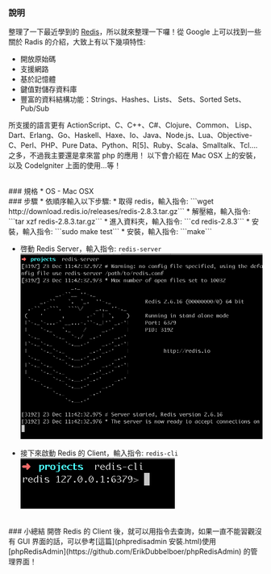 ### 說明
整理了一下最近學到的 [Redis](http://redis.io/)，所以就來整理一下囉！從 Google 上可以找到一些關於 Radis 的介紹，大致上有以下幾項特性:  

* 開放原始碼
* 支援網路
* 基於記憶體
* 鍵值對儲存資料庫
* 豐富的資料結構功能：Strings、Hashes、Lists、
Sets、Sorted Sets、Pub/Sub

所支援的語言更有 ActionScript、C、C++、C#、Clojure、Common、 Lisp、Dart、Erlang、Go、Haskell、Haxe、Io、Java、Node.js、Lua、Objective-C、Perl、PHP、Pure Data、Python、R[5]、Ruby、Scala、Smalltalk、Tcl….之多，不過我主要還是拿來當 php 的應用！ 以下會介紹在 Mac OSX 上的安裝，以及 CodeIgniter 上面的使用...等！

<br/>
### 規格
* OS - Mac OSX

<br/>
### 步驟
* 依順序輸入以下步驟:
	* 取得 redis，輸入指令: ```wget http://download.redis.io/releases/redis-2.8.3.tar.gz```
	* 解壓縮，輸入指令: ```tar xzf redis-2.8.3.tar.gz```
	* 進入資料夾，輸入指令: ```cd redis-2.8.3```
	* 安裝，輸入指令: ```sudo make test```
	* 安裝，輸入指令: ```make```
	
* 啓動 Redis Server，輸入指令: ```redis-server```
	![redis_server](img/redis_server-compressor.png)
	
* 接下來啟動 Redis 的 Client，輸入指令: ```redis-cli```
	![redis_cli](img/redis_cli-compressor.png)
	
	
<br/>
### 小總結
開啓 Redis 的 Client 後，就可以用指令去查詢，如果一直不能習觀沒有 GUI 界面的話，可以參考[這篇](phpredisadmin 安裝.html)使用 [phpRedisAdmin](https://github.com/ErikDubbelboer/phpRedisAdmin) 的管理界面！
